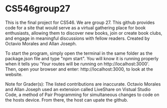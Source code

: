 # CS546group27
This is the final project for CS546. We are group 27. This github provides code for a site that would serve as a virtual gathering place for book enthusiasts, allowing them to discover new books, join or create book clubs, and engage in meaningful discussions with fellow readers. Created by Octavio Morales and Allan Joseph.

To start the program, simply open the terminal in the same folder as the package.json file and type "npm start". You will know it is running properly when it tells you 'Your routes will be running on http://localhost:3000'. Then, open your browser and enter: http://localhost:3000, to look at the website.

Note for Grader(s): The listed contributions are inaccurate. Octavio Morales and Allan Joseph used an extension called LiveShare on Vistual Studio Code, a method of Pair Programming for simultaneous changes to code on the hosts device. From there, the host can upate the github.
